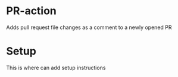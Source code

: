 # PR-action
Adds pull request file changes as a comment to a newly opened PR

# Setup
This is where can add setup instructions

